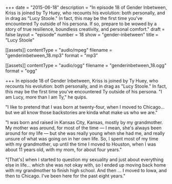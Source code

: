 +++
date = "2015-06-18"
description = "In episode 18 of Gender Inbetween, Kriss is joined by Ty Huey, who recounts his evolution: both personally, and in drag as \"Lucy Stoole.\" In fact, this may be the first time you've encountered Ty outside of his persona. If so, prepare to be wowed by a story of true resilience, boundless creativity, and personal comfort."
draft = false
layout = "episode"
number = 18
show = "gender-inbetween"
title = "Lucy Stoole"

[[assets]]
  contentType = "audio/mpeg"
  filename = "genderinbetween_18.mp3"
  format = "mp3"

[[assets]]
  contentType = "audio/ogg"
  filename = "genderinbetween_18.ogg"
  format = "ogg"

+++
In episode 18 of Gender Inbetween, Kriss is joined by Ty Huey, who recounts his evolution: both personally, and in drag as "Lucy Stoole." In fact, this may be the first time you've encountered Ty outside of his persona. "I am Lucy, more than I am Ty," he quips.

"I like to pretend that I was born at twenty-four, when I moved to Chicago... but we all know those backstories are kinda what make us who we are."

"I was born and raised in Kansas City, Kansas, mostly by my grandmother. My mother was around, for most of the time &mdash; I mean, she's always been around for my life &mdash; but she was really young when she had me, and really unsure of what was going on in her own life. So, I spent most of my time with my grandmother, up until the time I moved to Houston, when I was about 11 years old, with my mom, for about four years."

"[That's] when I started to question my sexuality and just about everything else in life... which she was not okay with, so I ended up moving back home with my grandmother to finish high school. And then ... I moved to Iowa, and then to Chicago. I've been here for the past eight years."
